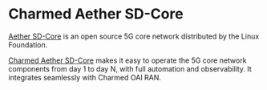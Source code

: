 # Charmed Aether SD-Core

[Aether SD-Core](https://aetherproject.org/sd-core/) is an open source 5G core network distributed by the Linux Foundation. 

[Charmed Aether SD-Core](https://canonical-charmed-aether-sd-core.readthedocs-hosted.com/en/latest/) makes it easy to operate the 5G core network components from day 1 to day N, with full automation and observability. It integrates seamlessly with Charmed OAI RAN.
